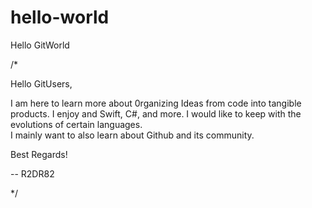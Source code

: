 # hello-world
Hello GitWorld

/*

Hello GitUsers,

I am here to learn more about 0rganizing Ideas from code into tangible products.
I enjoy and Swift, C#, and more.  I would like to keep with the evolutions of certain languages.  
I mainly want to also learn about Github and its community.

Best Regards!


--
R2DR82


*/

